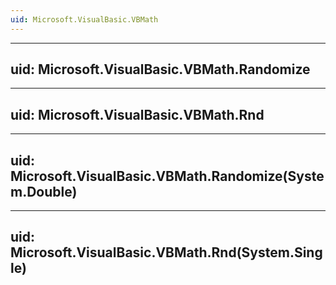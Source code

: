 ```yaml
---
uid: Microsoft.VisualBasic.VBMath
---
```


---
uid: Microsoft.VisualBasic.VBMath.Randomize
---

---
uid: Microsoft.VisualBasic.VBMath.Rnd
---

---
uid: Microsoft.VisualBasic.VBMath.Randomize(System.Double)
---

---
uid: Microsoft.VisualBasic.VBMath.Rnd(System.Single)
---
